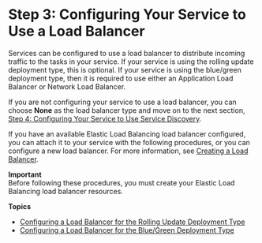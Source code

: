 # Step 3: Configuring Your Service to Use a Load Balancer<a name="service-create-loadbalancer"></a>

Services can be configured to use a load balancer to distribute incoming traffic to the tasks in your service\. If your service is using the rolling update deployment type, this is optional\. If your service is using the blue/green deployment type, then it is required to use either an Application Load Balancer or Network Load Balancer\.

If you are not configuring your service to use a load balancer, you can choose **None** as the load balancer type and move on to the next section, [Step 4: Configuring Your Service to Use Service Discovery](service-configure-servicediscovery.md)\.

If you have an available Elastic Load Balancing load balancer configured, you can attach it to your service with the following procedures, or you can configure a new load balancer\. For more information, see [Creating a Load Balancer](create-load-balancer.md)\.

**Important**  
Before following these procedures, you must create your Elastic Load Balancing load balancer resources\.

**Topics**
+ [Configuring a Load Balancer for the Rolling Update Deployment Type](service-create-loadbalancer-rolling.md)
+ [Configuring a Load Balancer for the Blue/Green Deployment Type](service-create-loadbalancer-bluegreen.md)